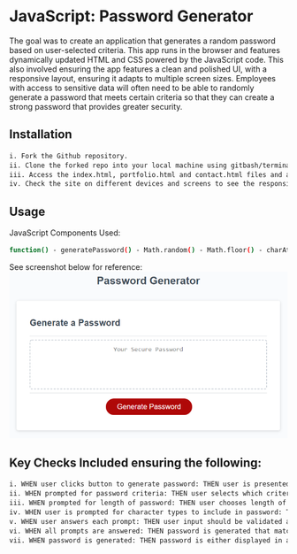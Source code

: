 # JavaScript: Password Generator

The goal was to create an application that generates a random password based on user-selected criteria. This app runs in the browser and features dynamically updated HTML and CSS powered by the JavaScript code. This also involved ensuring the app features a clean and polished UI, with a responsive layout, ensuring it adapts to multiple screen sizes. Employees with access to sensitive data will often need to be able to randomly generate a password that meets certain criteria so that they can create a strong password that provides greater security.

## Installation
```bash
i. Fork the Github repository.
ii. Clone the forked repo into your local machine using gitbash/terminal to pull the project and data.
iii. Access the index.html, portfolio.html and contact.html files and assets via Visual Studio or in your browser to view the code and website respectively.  
iv. Check the site on different devices and screens to see the responsiveness.
```

## Usage
JavaScript Components Used:
```bash
function() - generatePassword() - Math.random() - Math.floor() - charAt() method - .toString() method - document.getElementByID()
```

See screenshot below for reference: 
![Password Generator](/assets/03-javascript-homework-demo.png)

## Key Checks Included ensuring the following:
```bash
i. WHEN user clicks button to generate password: THEN user is presented with series of prompts for password criteria
ii. WHEN prompted for password criteria: THEN user selects which criteria to include in password
iii. WHEN prompted for length of password: THEN user chooses length of at least 8 characters and no more than 128 characters
iv. WHEN user is prompted for character types to include in password: THEN user chooses lowercase, uppercase, numeric, and/or special characters
v. WHEN user answers each prompt: THEN user input should be validated and at least one character type should be selected
vi. WHEN all prompts are answered: THEN password is generated that matches the selected criteria
vii. WHEN password is generated: THEN password is either displayed in an alert or written to the page
```

